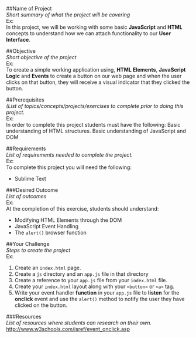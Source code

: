 ##Name of Project<br>
*Short summary of what the project will be covering*<br>
Ex:<br>
In this project, we will be working with some basic **JavaScript** and **HTML** concepts to understand how we can attach functionality to our **User Interface**.

##Objective<br>
*Short objective of the project*<br>
Ex:<br>
To create a simple working application using, **HTML Elements**, **JavaScript Logic** and **Events** to create a button on our web page and when the user clicks on that button, they will receive a visual indicator that they clicked the button.


##Prerequisites<br> 
*(List of topics/concepts/projects/exercises to complete prior to doing this project.*<br>
Ex:<br>
In order to complete this project students must have the following:
Basic understanding of HTML structures. 
Basic understanding of JavaScript and DOM

##Requirements<br>
*List of requirements needed to complete the project.*<br>
Ex:<br>
To complete this project you will need the following:
- Sublime Text

###Desired Outcome<br>
*List of outcomes*<br>
Ex:<br>
At the completion of this exercise, students should understand:
- Modifying HTML Elements through the DOM
- JavaScript Event Handling
- The `alert()` browser function

##Your Challenge<br>
*Steps to create the project*<br>
Ex:<br>
1. Create an `index.html` page.
2. Create a `js` directory and an `app.js` file in that directory
3. Create  a reference to your `app.js` file from your `index.html` file.
4. Create your `index.html` layout along with your `<button>` or `<a>` tag.
5. Write your event handler **function** in your `app.js` file to __listen__ for the **onclick** event and use the `alert()` method to notify the user they have clicked on the button.

###Resources<br>
*List of resources where students can research on their own.*<br>
http://www.w3schools.com/jsref/event_onclick.asp

